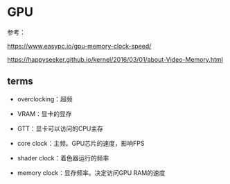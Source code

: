 # GPU

参考：

https://www.easypc.io/gpu-memory-clock-speed/

https://happyseeker.github.io/kernel/2016/03/01/about-Video-Memory.html

## terms

- overclocking：超频

- VRAM：显卡的显存

- GTT：显卡可以访问的CPU主存

- core clock：主频。GPU芯片的速度，影响FPS

- shader clock：着色器运行的频率

- memory clock：显存频率。决定访问GPU RAM的速度

  

